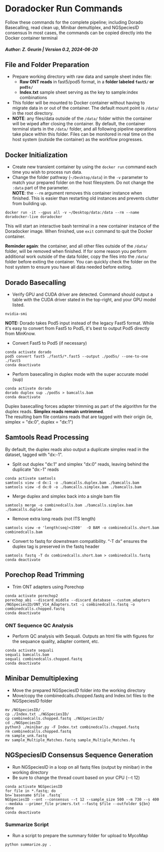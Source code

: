 # Doradocker Run Commands
Follow these commands for the complete pipeline; including Dorado Basecalling, read clean up, Minibar demultiplex, and NGSpeciesID consensus
In most cases, the commands can be copied directly into the Docker container terminal
##### Author: Z. Geurin | Version 0.2, 2024-06-20

## File and Folder Preparation
* Prepare working directory with raw data and sample sheet index file:
  * **Raw ONT reads** in fast5/pod5 format, in a **folder labeled `fast5/` or `pod5s/`**
  * **Index.txt** sample sheet serving as the key to sample:index combinations
* This folder will be mounted to Docker container without having to migrate data in or out of the container. The default mount point is `/data/` in the root directory.
* **NOTE**: any files/data outside of the `/data/` folder within the container will be wiped after closing the container. By default, the container terminal starts in the `/data/` folder, and all following pipeline operations take place within this folder. Files can be monitored in real time on the host system (outside the container) as the workflow progresses.



## Docker Initialization
* Create new transient container by using the `docker run` command each time you wish to process run data.
* Change the folder pathway (`~/Desktop/data`) in the `-v` parameter to match your prepared folder on the host filesystem. Do not change the `:data` part of the parameter.  
**NOTE**: the `--rm` argument removes this container instance when finished. This is easier than restarting old instances and prevents clutter from building up.
```
docker run -it --gpus all -v ~/Desktop/data:/data --rm --name doradocker-live doradocker
```
This will start an interactive bash terminal in a new container instance of the Doradocker image. When finished, use `exit` command to quit the Docker container.  

**Reminder again**: the container, and all other files outside of the `/data/` folder, will be removed when finished. If for some reason you perform additional work outside of the data folder, copy the files into the `/data/` folder before exiting the container. You can quickly check the folder on the host system to ensure you have all data needed before exiting.

## Dorado Basecalling
* Verify GPU and CUDA driver are detected. Command should output a table with the CUDA driver stated in the top-right, and your GPU model listed.
```
nvidia-smi
```
**NOTE:** Dorado takes Pod5 input instead of the legacy Fast5 format. While it's easy to convert from Fast5 to Pod5, it's best to output Pod5 directly from MinKnow.
* Convert Fast5 to Pod5 (if necessary)
```
conda activate dorado
pod5 convert fast5 ./fast5/*.fast5 --output ./pod5s/ --one-to-one ./fast5
conda deactivate
```

* Perform basecalling in duplex mode with the super accurate model (sup)
```
conda activate dorado
dorado duplex sup ./pod5s > bamcalls.bam
conda deactivate
```
Duplex basecalling forces adapter trimming as part of the algorithm for the duplex reads. **Simplex reads remain untrimmed**.  
The resulting bam file contains reads that are tagged with their origin (ie, simplex = "dx:0", duplex = "dx:1")

## Samtools Read Processing
By default, the duplex reads also output a duplicate simplex read in the dataset, tagged with "dx:-1".
* Split out duplex "dx:1" and simplex "dx:0" reads, leaving behind the duplicate "dx:-1" reads
```
conda activate samtools
samtools view -d dx:1 -o ./bamcalls.duplex.bam ./bamcalls.bam
samtools view -d dx:0 -o ./bamcalls.simplex.bam ./bamcalls.bam
```

* Merge duplex and simplex back into a single bam file
```
samtools merge -o combinedcalls.bam ./bamcalls.simplex.bam ./bamcalls.duplex.bam
```

* Remove extra long reads (not ITS length)
```
samtools view -e 'length(seq)<1500'  -O BAM -o combinedcalls.short.bam combinedcalls.bam
```

* Convert to fastq for downstream compatibility. “-T dx” ensures the duplex tag is preserved in the fastq header
```
samtools fastq -T dx combinedcalls.short.bam > combinedcalls.fastq
conda deactivate
```

## Porechop Read Trimming
* Trim ONT adapters using Porechop
```
conda activate porechop2
porechop_abi --discard_middle --discard_database --custom_adapters /NGSpeciesID/ONT_V14_Adapters.txt -i combinedcalls.fastq -o combinedcalls.chopped.fastq
conda deactivate
```

### ONT Sequence QC Analysis

* Perform QC analysis with Sequali. Outputs an html file with figures for the sequance quality, adapter content, etc.
```
conda activate sequali
sequali bamcalls.bam
sequali combinedcalls.chopped.fastq
conda deactivate
```

## Minibar Demultiplexing
* Move the prepared NGSpeciesID folder into the working directory
* Move/copy the combinedcalls.chopped.fastq and Index.txt files to the NGSpeciesID folder
```
mv /NGSpeciesID/ .
cp ./Index.txt ./NGSpeciesID/
cp combinedcalls.chopped.fastq ./NGSpeciesID/
cd ./NGSpeciesID
python3 ./minibar.py -F Index.txt combinedcalls.chopped.fastq
rm combinedcalls.chopped.fastq
rm sample_unk.fastq
mv sample_Multiple_Matches.fastq sample_Multiple_Matches.fq
```

## NGSpeciesID Consensus Sequence Generation
* Run NGSpeciesID in a loop on all fastq files (output by minibar) in the working directory
* Be sure to change the thread count based on your CPU (--t 12)
```
conda activate NGSpeciesID
for file in *.fastq; do
bn=`basename $file .fastq`
NGSpeciesID --ont --consensus --t 12 --sample_size 500 --m 730 --s 400 --medaka --primer_file primers.txt --fastq $file --outfolder ${bn}
done
conda deactivate
```

### Summarize Script
* Run a script to prepare the summary folder for upload to MycoMap
```
python summarize.py .
```

